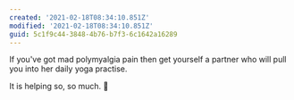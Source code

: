 ```yaml
---
created: '2021-02-18T08:34:10.851Z'
modified: '2021-02-18T08:34:10.851Z'
guid: 5c1f9c44-3848-4b76-b7f3-6c1642a16289
---
```

If you've got mad polymyalgia pain then get yourself a partner who will pull you into her daily yoga practise. 

It is helping so, so much. 💜
